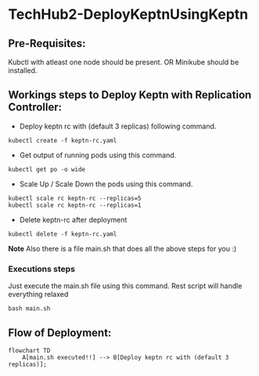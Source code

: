# TechHub2-DeployKeptnUsingKeptn

## Pre-Requisites:
Kubctl with atleast one node should be present. OR Minikube should be installed.

## Workings steps to Deploy Keptn with Replication Controller:

- Deploy keptn rc with (default 3 replicas) following command.
```
kubectl create -f keptn-rc.yaml
```

- Get output of running pods using this command.
```
kubectl get po -o wide
```

- Scale Up / Scale Down the pods using this command.
```
kubectl scale rc keptn-rc --replicas=5
kubectl scale rc keptn-rc --replicas=1
```

- Delete keptn-rc after deployment
```
kubectl delete -f keptn-rc.yaml
```
**Note** Also there is a file main.sh that does all the above steps for you :)

### Executions steps
Just execute the main.sh file using this command. Rest script will handle everything relaxed

```
bash main.sh
```

## Flow of Deployment:
```mermaid
flowchart TD
    A[main.sh executed!!] --> B[Deploy keptn rc with (default 3 replicas)];
```